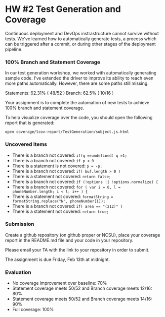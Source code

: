 # HW #2 Test Generation and Coverage

Continuous deployment and DevOps instrastructure cannot survive without tests.
We've learned how to automatically generate tests, a process which can be triggered after a commit, or during other stages of the deployment pipeline.

### 100% Branch and Statement Coverage

In our test generation workshop, we worked with automatically generating sample code.
I've extended the driver to improve its ability to reach even more paths automatically. However, there are some paths still missing.

Statements: 92.31% ( 48/52 )
Branch: 62.5% ( 10/16 )

Your assignment is to complete the automation of new tests to achieve 100% branch and statement coverage.

To help visualize coverage over the code, you should open the following report that is generated:

    open coverage/lcov-report/TestGeneration/subject.js.html

### Uncovered Items

* There is a branch not covered: `if(q ==undefined) q =1;`
* There is a branch not covered: `if p < 0`
* There is a statement is not covered: `p = -p;`
* There is a branch not covered: `if( buf.length > 0 )`
* There is a statement not covered: `return false;`
* There is a branch not covered: `if (!options || !options.normalize) {`
* There is a branch not covered: `for ( var i = 0, l = phoneNumber.length; i < l; i++ ) {`
* There is a statement not covered: `formatString = formatString.replace("N", phoneNumber[i]);`
* There is a branch not covered: `if( area == "(212)" )`
* There is a statement not covered: 	`return true;`

### Submission

Create a github repository (on github proper or NCSU), place your coverage report in the README.md file and your code in your repository.

Please email your TA with the link to your repository in order to submit.

The assignment is due Friday, Feb 13th at midnight.

### Evaluation

- No coverage improvement over baseline: 70% 
- Statement coverage meets 50/52 and Branch coverage meets 12/16: 80%
- Statement coverage meets 50/52 and Branch coverage meets 14/16: 90%
- Full coverage: 100%
